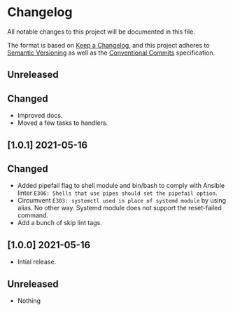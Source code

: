 # Changelog

All notable changes to this project will be documented in this file.

The format is based on [Keep a Changelog](https://keepachangelog.com/en/1.0.0/),
and this project adheres to [Semantic Versioning](https://semver.org/spec/v2.0.0.html)
as well as the [Conventional Commits](https://www.conventionalcommits.org) 
specification.

## Unreleased

## Changed

* Improved docs.
* Moved a few tasks to handlers.

## [1.0.1] 2021-05-16

## Changed

* Added pipefail flag to shell module and bin/bash to comply with Ansible
  linter `E306: Shells that use pipes should set the pipefail option`.
* Circumvent `E303: systemctl used in place of systemd module` by using alias.
  No other way. Systemd module does not support the reset-failed command.
* Add a bunch of skip lint tags.

## [1.0.0] 2021-05-16

* Intial release.

## Unreleased

* Nothing
